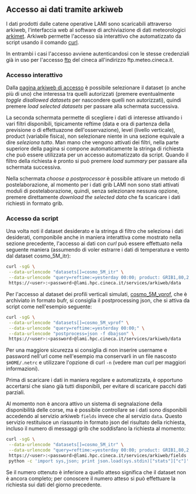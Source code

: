## Accesso ai dati tramite arkiweb

I dati prodotti dalle catene operative LAMI sono scaricabili
attraverso arkiweb, l'interfaccia web al software di archiviazione di
dati meteorologici
[arkimet](https://github.com/ARPA-SIMC/arkimet). Arkiweb permette
l'accesso sia interattivo che automatizzato da script usando il
comando [curl](https://curl.haxx.se).

In entrambi i casi l'accesso avviene autenticandosi con le stesse
credenziali già in uso per l'accesso [ftp](ftp) del cineca
all'indirizzo ftp.meteo.cineca.it.

### Accesso interattivo

Dalla [pagina arkiweb di accesso](https://lami.hpc.cineca.it/arkiweb) è
possibile selezionare il dataset (o anche più di uno) che interessa tra
quelli autorizzati (premere eventualmente *toggle disallowed datasets*
per nascondere quelli non autorizzati), quindi premere *load selected
datasets* per passare alla schermata successiva.

La seconda schermata permette di scegliere i dati di interesse
attivando i vari filtri disponibili, tipicamente reftime (data e ora
di partenza della previsione o di effettuazone dell'osservazione),
level (livello verticale), product (variabile fisica), non selezionare
niente in una sezione equivale a dire *seleziona tutto*. Man mano che
vengono attivati dei filtri, nella parte superiore della pagina si
compone automaticamente la stringa di richiesta che può essere
utilizzata per un accesso automatizzato da script. Quando il filtro
della richiesta è pronto si può premere *load summary* per passare
alla schermata successiva.

Nella schermata *choose a postprocessor* è possibile attivare un
metodo di postelaborazione, al momento per i dati grib LAMI non sono
stati attivati moduli di postelaborazione, quindi, senza selezionare
nessuna opzione, premere direttamente *download the selected data* che
fa scaricare i dati richiesti in formato grib.

### Accesso da script

Una volta noti il dataset desiderato e la stringa di filtro che
seleziona i dati desiderati, componibile anche in maniera interattiva
come mostrato nella sezione precedente, l'accesso ai dati con *curl*
può essere effettuato nella seguente maniera (assumendo di voler
estrarre i dati di temperatura e vento dal dataset cosmo_5M_itr):

```sh
curl -sgG \
 --data-urlencode "datasets[]=cosmo_5M_itr" \
 --data-urlencode "query=reftime:=yesterday 00:00; product: GRIB1,80,2,11 or GRIB1,80,2,33 or GRIB1,80,2,34;" \
 https://<user>:<password>@lami.hpc.cineca.it/services/arkiweb/data
```

Per l'accesso al dataset dei profili verticali simulati,
[cosmo_5M_vprof](cosmo_5M_vprof), che è archiviato in formato bufr, si
consiglia il postprocessing json, che si attiva da script come
nell'esempio seguente:

```sh
curl -sgG \
 --data-urlencode "datasets[]=cosmo_5M_vprof" \
 --data-urlencode "query=reftime:=yesterday 00:00;" \
 --data-urlencode "postprocess=json -f dbajson" \
 https://<user>:<password>@lami.hpc.cineca.it/services/arkiweb/data
```

Per una maggiore sicurezza si consiglia di non inserire username e
password nell'url come nell'esempio ma conservarli in un file nascosto
`$HOME/.netrc` e utilizzare l'opzione di curl `-n` (vedere man curl
per maggiori informazioni).

Prima di scaricare i dati in maniera regolare e automatizzata, è
opportuno accertarsi che siano già tutti disponibili, per evitare di
scaricare pacchi dati parziali.

Al momento non è ancora attivo un sistema di segnalazione della
disponibilità delle corse, ma è possibile controllare se i dati sono
disponibili accedendo al servizio arkiweb `fields` invece che al
servizio `data`. Questo servizio restituisce un riassunto in formato
json del risultato della richiesta, incluso il numero di messaggi grib
che soddisfano la richiesta al momento:

```sh
curl -sgG \
 --data-urlencode "datasets[]=cosmo_5M_itr" \
 --data-urlencode "query=reftime:=yesterday 00:00; product: GRIB1,80,2,11 or GRIB1,80,2,33 or GRIB1,80,2,34;" \
 https://<user>:<password>@lami.hpc.cineca.it/services/arkiweb/fields | \
 python -c 'import sys,json; print json.load(sys.stdin)["stats"]["c"]'
```

Se il numero ottenuto è inferiore a quello atteso significa che il
dataset non è ancora completo; per conoscere il numero atteso si può
effettuare la richiesta sui dati del giorno precedente.

